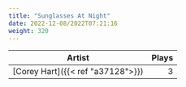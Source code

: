 ```yaml
---
title: "Sunglasses At Night"
date: 2022-12-08/2022T07:21:16
weight: 320
---
```




 Artist | Plays 
----- | -----:
[Corey Hart]({{< ref "a37128">}}) | 3
